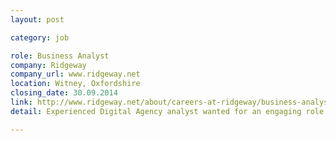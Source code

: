 ```yaml
---
layout: post

category: job

role: Business Analyst
company: Ridgeway
company_url: www.ridgeway.net
location: Witney, Oxfordshire
closing_date: 30.09.2014
link: http://www.ridgeway.net/about/careers-at-ridgeway/business-analyst
detail: Experienced Digital Agency analyst wanted for an engaging role taking responsibility for understanding our clients’ business needs and the needs of their customers.

---
```

